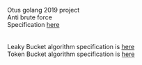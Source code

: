 Otus golang 2019 project<br>
Anti brute force<br>
Specification [here](https://github.com/OtusTeam/Go/blob/master/projects/anti-bruteforce.md) <br>
<br><br>
Leaky Bucket algorithm specification is [here](http://www.idc-online.com/technical_references/pdfs/data_communications/Leaky_Bucket_Algorithm.pdf)
<br>
Token Bucket algorithm specification is [here](https://en.wikipedia.org/wiki/Token_bucket)


